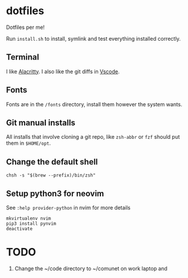 # dotfiles

Dotfiles per me!

Run `install.sh` to install, symlink and test everything installed correctly.

## Terminal

I like [Alacritty](https://github.com/alacritty/alacritty). I also like the git
diffs in [Vscode](https://code.visualstudio.com/docs/setup/setup-overview).

## Fonts

Fonts are in the `/fonts` directory, install them however the system wants.

## Git manual installs

All installs that involve cloning a git repo, like `zsh-abbr` or `fzf` should
put them in `$HOME/opt`.

## Change the default shell

```
chsh -s "$(brew --prefix)/bin/zsh"
```

## Setup python3 for neovim

See `:help provider-python` in nvim for more details

```
mkvirtualenv nvim
pip3 install pynvim
deactivate
```

# TODO

1. Change the ~/code directory to ~/comunet on work laptop and
